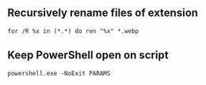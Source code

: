 ## Recursively rename files of extension
`for /R %x in (*.*) do ren "%x" *.webp`

## Keep PowerShell open on script
`powershell.exe -NoExit PARAMS`
